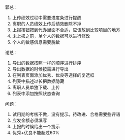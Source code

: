 郭总：

1. 上传绩效过程中需要进度条进行提醒
2. 离职的人员绩效上传后绩效删除不掉
3. 上报按钮按到代办里面不合适，应该放到比较项目的地方
4. 未上报之前，单个人的数据可以进行修改
5. 个人的敏感信息需要脱敏



谢总：

1. 导出的数据按照一样的顺序进行排序
2. 导出数据的时候按需进行导出
3. 在列表页面添加优秀、优良等选择的复选框
4. 列表中描述过长把数据隐藏
5. 离职人员单独下载、上传
6. 列表中添加按照状态查询



问题：

1. 试用期的考核不做，没有提示。待改进、合格需要些评语
2. 应发金额必须填写
3. 上报的时候给出一个提示
4. 优秀+优良不能超过60%